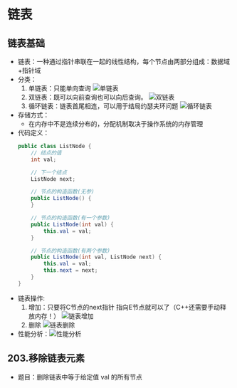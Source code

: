 <!--
 * @Author: error: git config user.name && git config user.email & please set dead value or install git
 * @Date: 2022-08-30 15:48:17
 * @LastEditors: error: git config user.name && git config user.email & please set dead value or install git
 * @LastEditTime: 2022-08-30 16:17:51
 * @FilePath: \Leetcode\链表.md
 * @Description: 这是默认设置,请设置`customMade`, 打开koroFileHeader查看配置 进行设置: https://github.com/OBKoro1/koro1FileHeader/wiki/%E9%85%8D%E7%BD%AE
-->
# 链表

## 链表基础

- 链表：一种通过指针串联在一起的线性结构，每个节点由两部分组成：数据域+指针域
- 分类：
    1. 单链表：只能单向查询
    ![单链表](https://img-blog.csdnimg.cn/20200806194529815.png)
    2. 双链表：既可以向前查询也可以向后查询。
    ![双链表](https://img-blog.csdnimg.cn/20200806194559317.png)
    3. 循环链表：链表首尾相连，可以用于结局约瑟夫环问题
    ![循环链表](https://img-blog.csdnimg.cn/20200806194629603.png)
- 存储方式：
    - 在内存中不是连续分布的，分配机制取决于操作系统的内存管理
- 代码定义：
    ```java
    public class ListNode {
        // 结点的值
        int val;

        // 下一个结点
        ListNode next;

        // 节点的构造函数(无参)
        public ListNode() {
        }

        // 节点的构造函数(有一个参数)
        public ListNode(int val) {
            this.val = val;
        }

        // 节点的构造函数(有两个参数)
        public ListNode(int val, ListNode next) {
            this.val = val;
            this.next = next;
        }
    }
    ```
- 链表操作:
    1. 增加：只要将C节点的next指针 指向E节点就可以了（C++还需要手动释放内存！）
    ![链表增加](https://img-blog.csdnimg.cn/20200806195114541.png)
    2. 删除
    ![链表删除](https://img-blog.csdnimg.cn/20200806195134331.png)
- 性能分析：![性能分析](https://img-blog.csdnimg.cn/20200806195200276.png)

## 203.移除链表元素
- 题目：删除链表中等于给定值 val 的所有节点

